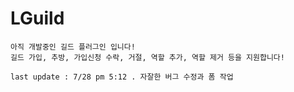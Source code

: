 # LGuild
<pre><code>아직 개발중인 길드 플러그인 입니다!
길드 가입, 추방, 가입신청 수락, 거절, 역할 추가, 역할 제거 등을 지원합니다!
</code></pre>
<pre><code>last update : 7/28 pm 5:12 . 자잘한 버그 수정과 폼 작업
</code></pre>
